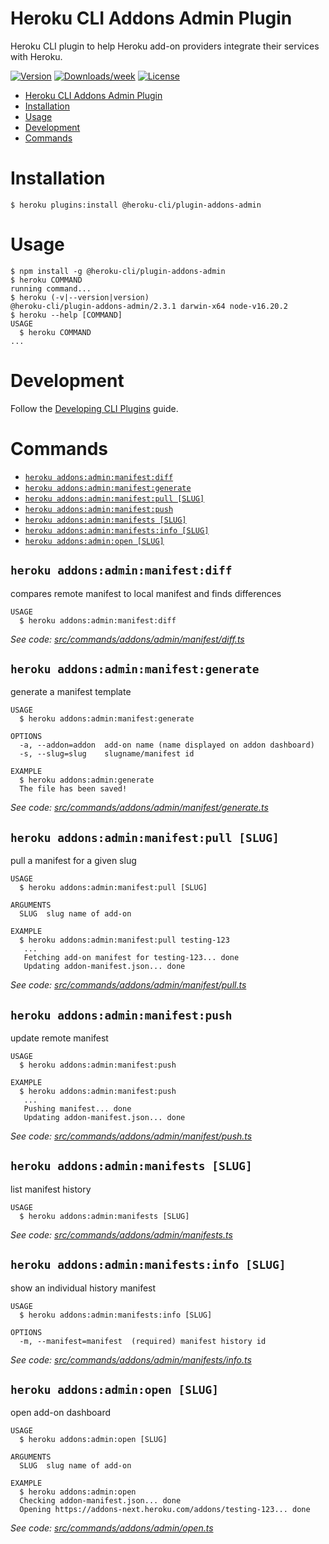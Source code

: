 # Heroku CLI Addons Admin Plugin

Heroku CLI plugin to help Heroku add-on providers integrate their services with Heroku.

[![Version](https://img.shields.io/npm/v/@heroku-cli/plugin-addons-admin.svg)](https://www.npmjs.com/package/@heroku-cli/plugin-addons-admin)
[![Downloads/week](https://img.shields.io/npm/dw/@heroku-cli/plugin-addons-admin.svg)](https://npmjs.org/package/@heroku-cli/plugin-addons-admin)
[![License](https://img.shields.io/npm/l/@heroku-cli/plugin-addons-admin.svg)](https://github.com/heroku/heroku-cli-addons-admin/blob/master/package.json)

<!-- toc -->
* [Heroku CLI Addons Admin Plugin](#heroku-cli-addons-admin-plugin)
* [Installation](#installation)
* [Usage](#usage)
* [Development](#development)
* [Commands](#commands)
<!-- tocstop -->

# Installation
```sh-session
$ heroku plugins:install @heroku-cli/plugin-addons-admin
```

# Usage
<!-- usage -->
```sh-session
$ npm install -g @heroku-cli/plugin-addons-admin
$ heroku COMMAND
running command...
$ heroku (-v|--version|version)
@heroku-cli/plugin-addons-admin/2.3.1 darwin-x64 node-v16.20.2
$ heroku --help [COMMAND]
USAGE
  $ heroku COMMAND
...
```
<!-- usagestop -->

# Development

Follow the [Developing CLI Plugins](https://devcenter.heroku.com/articles/developing-cli-plugins) guide.

# Commands
<!-- commands -->
* [`heroku addons:admin:manifest:diff`](#heroku-addonsadminmanifestdiff)
* [`heroku addons:admin:manifest:generate`](#heroku-addonsadminmanifestgenerate)
* [`heroku addons:admin:manifest:pull [SLUG]`](#heroku-addonsadminmanifestpull-slug)
* [`heroku addons:admin:manifest:push`](#heroku-addonsadminmanifestpush)
* [`heroku addons:admin:manifests [SLUG]`](#heroku-addonsadminmanifests-slug)
* [`heroku addons:admin:manifests:info [SLUG]`](#heroku-addonsadminmanifestsinfo-slug)
* [`heroku addons:admin:open [SLUG]`](#heroku-addonsadminopen-slug)

## `heroku addons:admin:manifest:diff`

compares remote manifest to local manifest and finds differences

```
USAGE
  $ heroku addons:admin:manifest:diff
```

_See code: [src/commands/addons/admin/manifest/diff.ts](https://github.com/heroku/heroku-cli-addons-admin/blob/v2.3.1/src/commands/addons/admin/manifest/diff.ts)_

## `heroku addons:admin:manifest:generate`

generate a manifest template

```
USAGE
  $ heroku addons:admin:manifest:generate

OPTIONS
  -a, --addon=addon  add-on name (name displayed on addon dashboard)
  -s, --slug=slug    slugname/manifest id

EXAMPLE
  $ heroku addons:admin:generate
  The file has been saved!
```

_See code: [src/commands/addons/admin/manifest/generate.ts](https://github.com/heroku/heroku-cli-addons-admin/blob/v2.3.1/src/commands/addons/admin/manifest/generate.ts)_

## `heroku addons:admin:manifest:pull [SLUG]`

pull a manifest for a given slug

```
USAGE
  $ heroku addons:admin:manifest:pull [SLUG]

ARGUMENTS
  SLUG  slug name of add-on

EXAMPLE
  $ heroku addons:admin:manifest:pull testing-123
   ...
   Fetching add-on manifest for testing-123... done
   Updating addon-manifest.json... done
```

_See code: [src/commands/addons/admin/manifest/pull.ts](https://github.com/heroku/heroku-cli-addons-admin/blob/v2.3.1/src/commands/addons/admin/manifest/pull.ts)_

## `heroku addons:admin:manifest:push`

update remote manifest

```
USAGE
  $ heroku addons:admin:manifest:push

EXAMPLE
  $ heroku addons:admin:manifest:push
   ...
   Pushing manifest... done
   Updating addon-manifest.json... done
```

_See code: [src/commands/addons/admin/manifest/push.ts](https://github.com/heroku/heroku-cli-addons-admin/blob/v2.3.1/src/commands/addons/admin/manifest/push.ts)_

## `heroku addons:admin:manifests [SLUG]`

list manifest history

```
USAGE
  $ heroku addons:admin:manifests [SLUG]
```

_See code: [src/commands/addons/admin/manifests.ts](https://github.com/heroku/heroku-cli-addons-admin/blob/v2.3.1/src/commands/addons/admin/manifests.ts)_

## `heroku addons:admin:manifests:info [SLUG]`

show an individual history manifest

```
USAGE
  $ heroku addons:admin:manifests:info [SLUG]

OPTIONS
  -m, --manifest=manifest  (required) manifest history id
```

_See code: [src/commands/addons/admin/manifests/info.ts](https://github.com/heroku/heroku-cli-addons-admin/blob/v2.3.1/src/commands/addons/admin/manifests/info.ts)_

## `heroku addons:admin:open [SLUG]`

open add-on dashboard

```
USAGE
  $ heroku addons:admin:open [SLUG]

ARGUMENTS
  SLUG  slug name of add-on

EXAMPLE
  $ heroku addons:admin:open
  Checking addon-manifest.json... done
  Opening https://addons-next.heroku.com/addons/testing-123... done
```

_See code: [src/commands/addons/admin/open.ts](https://github.com/heroku/heroku-cli-addons-admin/blob/v2.3.1/src/commands/addons/admin/open.ts)_
<!-- commandsstop -->
